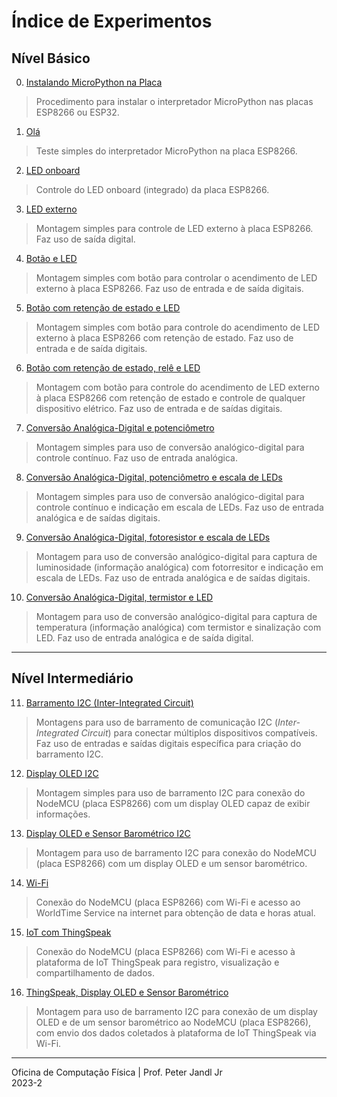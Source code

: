 # Índice de Experimentos

## Nível Básico

0. [Instalando MicroPython na Placa](../T-2023-2/Instalando-MicroPython-na-Placa.md)
> Procedimento para instalar o interpretador MicroPython nas placas ESP8266 ou ESP32.

1. [Olá](../T-2023-2/01_Ola.md)
> Teste simples do interpretador MicroPython na placa ESP8266.

2. [LED onboard](../T-2023-2/02_led_onboard.md)
> Controle do LED onboard (integrado) da placa ESP8266.

3. [LED externo](../T-2023-2/03_led_externo.md)
> Montagem simples para controle de LED externo à placa ESP8266. Faz uso de saída digital.

4. [Botão e LED](../T-2023-2/04_botao_led.md)
> Montagem simples com botão para controlar o acendimento de LED externo à placa ESP8266. Faz uso de entrada e de saída digitais.

5. [Botão com retenção de estado e LED](../T-2023-2/05_botao_led_estado.md)
> Montagem simples com botão para controle do acendimento de LED externo à placa ESP8266 com retenção de estado. Faz uso de entrada e de saída digitais.

6. [Botão com retenção de estado, relê e LED](../T-2023-2/06_botao_led_rele.md)
> Montagem com botão para controle do acendimento de LED externo à placa ESP8266 com retenção de estado e controle de qualquer dispositivo elétrico. Faz uso de entrada e de saídas digitais.

7. [Conversão Analógica-Digital e potenciômetro](../T-2023-2/07_ADC_pot.md)
> Montagem simples para uso de conversão analógico-digital para controle contínuo. Faz uso de entrada analógica.

8. [Conversão Analógica-Digital, potenciômetro e escala de LEDs](../T-2023-2/08_ADC_pot_leds.md)
> Montagem simples para uso de conversão analógico-digital para controle contínuo e indicação em escala de LEDs. Faz uso de entrada analógica e de saídas digitais.

9. [Conversão Analógica-Digital, fotoresistor e escala de LEDs](../T-2023-2/09_ADC_ldr_leds.md)
> Montagem para uso de conversão analógico-digital para captura de luminosidade (informação analógica) com fotorresitor e indicação em escala de LEDs. Faz uso de entrada analógica e de saídas digitais.

10. [Conversão Analógica-Digital, termistor e LED](../T-2023-2/10_ADC_ntc.md)
> Montagem para uso de conversão analógico-digital para captura de temperatura (informação analógica) com termistor e sinalização com LED. Faz uso de entrada analógica e de saída digital.

---

## Nível Intermediário

11. [Barramento I2C (Inter-Integrated Circuit)](../T-2023-2/11_i2c.md)
> Montagens para uso de barramento de comunicação I2C (*Inter-Integrated Circuit*) para conectar múltiplos dispositivos compatíveis. Faz uso de entradas e saídas digitais específica para criação do barramento I2C.

12. [Display OLED I2C](../T-2023-2/12_oled_i2c.md)
> Montagem simples para uso de barramento I2C para conexão do NodeMCU (placa ESP8266) com um display OLED capaz de exibir informações.

13. [Display OLED e Sensor Barométrico I2C](../T-2023-2/13_oled_bmp180_i2c.md)
> Montagem para uso de barramento I2C para conexão do NodeMCU (placa ESP8266) com um display OLED e um sensor barométrico.

14. [Wi-Fi](../T-2023-2/14_wifi.md)
> Conexão do NodeMCU (placa ESP8266) com Wi-Fi e acesso ao WorldTime Service na internet para obtenção de data e horas atual.

15. [IoT com ThingSpeak](../T-2023-2/15_thingspeak.md)
> Conexão do NodeMCU (placa ESP8266) com Wi-Fi e acesso à plataforma de IoT ThingSpeak para registro, visualização e compartilhamento de dados.

16. [ThingSpeak, Display OLED e Sensor Barométrico](../T-2023-2/15_thingspeak.md)
> Montagem para uso de barramento I2C para conexão de um display OLED e de um sensor barométrico ao NodeMCU (placa ESP8266), com envio dos dados coletados à plataforma de IoT ThingSpeak via Wi-Fi.

---

Oficina de Computação Física | Prof. Peter Jandl Jr
<br/>2023-2
